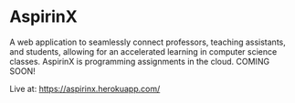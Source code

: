 # AspirinX

A web application to seamlessly connect professors, teaching assistants, and students, allowing for an accelerated learning in computer science classes. AspirinX is programming assignments in the cloud. COMING SOON!

Live at: https://aspirinx.herokuapp.com/
